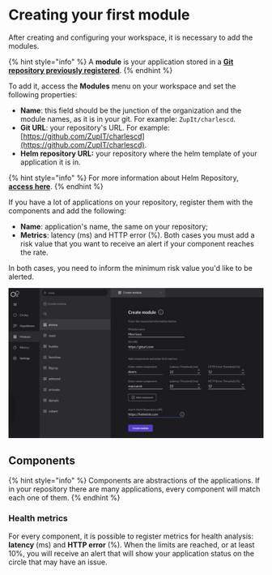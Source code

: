 # Creating your first module

After creating and configuring your workspace, it is necessary to add the modules.

{% hint style="info" %}
A **module** is your application stored in a [**Git repository previously registered**](https://docs.charlescd.io/get-started/defining-a-workspace).
{% endhint %}

To add it, access the **Modules** menu on your workspace and set the following properties:

* **Name**: this field should be the junction of the organization and the module names, as it is in your git. For example: `ZupIt/charlescd`.
* **Git URL**: your repository's URL. For example: [https://github.com/ZupIT/charlescd](https://github.com/ZupIT/charlescd).
* **Helm repository URL:**  your repository where the helm template of your application it is in. 

{% hint style="info" %}
For more information about Helm Repository, [**access here**](how-to-configure-chart-template.md). 
{% endhint %}

If you have a lot of applications on your repository, register them with the components and add the following:

* **Name**: application's name, the same on your repository;
* **Metrics**: latency \(ms\) and HTTP error \(%\). Both cases you must add a risk value that you want to receive an alert if your component reaches the rate. 

In both cases, you need to inform the minimum risk value you'd like to be alerted.

![Creating a module screen](../../.gitbook/assets/criac-a-o-de-modulo%20%282%29%20%281%29.png)

## Components

{% hint style="info" %}
Components are abstractions of the applications. If in your repository there are many applications, every component will match each one of them.
{% endhint %}

### Health metrics

For every component, it is possible to register metrics for health analysis: **latency** \(ms\) and **HTTP error** \(%\). When the limits are reached, or at least 10%, you will receive an alert that will show your application status on the circle that may have an issue.


